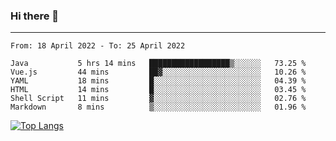 ### Hi there 👋
---
<!--START_SECTION:waka-->

```text
From: 18 April 2022 - To: 25 April 2022

Java           5 hrs 14 mins   ██████████████████▒░░░░░░   73.25 %
Vue.js         44 mins         ██▓░░░░░░░░░░░░░░░░░░░░░░   10.26 %
YAML           18 mins         █░░░░░░░░░░░░░░░░░░░░░░░░   04.39 %
HTML           14 mins         █░░░░░░░░░░░░░░░░░░░░░░░░   03.45 %
Shell Script   11 mins         ▓░░░░░░░░░░░░░░░░░░░░░░░░   02.76 %
Markdown       8 mins          ▒░░░░░░░░░░░░░░░░░░░░░░░░   01.96 %
```

<!--END_SECTION:waka-->

[![Top Langs](https://github-readme-stats.vercel.app/api/top-langs/?username=HyunAh-iia&layout=compact)](https://github.com/anuraghazra/github-readme-stats)
<!--
**HyunAh-iia/HyunAh-iia** is a ✨ _special_ ✨ repository because its `README.md` (this file) appears on your GitHub profile.

Here are some ideas to get you started:

- 🔭 I’m currently working on ...
- 🌱 I’m currently learning ...
- 👯 I’m looking to collaborate on ...
- 🤔 I’m looking for help with ...
- 💬 Ask me about ...
- 📫 How to reach me: ...
- 😄 Pronouns: ...
- ⚡ Fun fact: ...
-->
